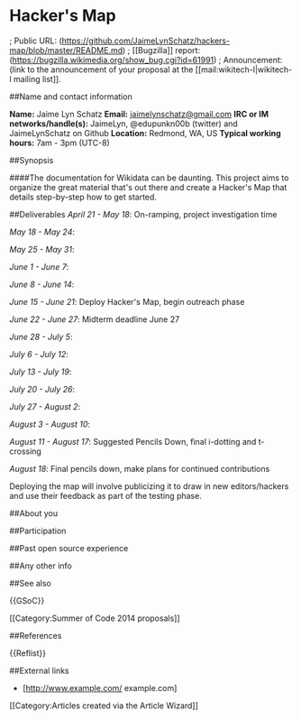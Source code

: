 # Hacker's Map

; Public URL: (https://github.com/JaimeLynSchatz/hackers-map/blob/master/README.md)
; [[Bugzilla]] report: (https://bugzilla.wikimedia.org/show_bug.cgi?id=61991)
; Announcement: (link to the announcement of your proposal at the [[mail:wikitech-l|wikitech-l mailing list]].

##Name and contact information

**Name:** Jaime Lyn Schatz
**Email:** jaimelynschatz@gmail.com
**IRC or IM networks/handle(s):** JaimeLyn, @edupunkn00b (twitter) and JaimeLynSchatz on Github
**Location:** Redmond, WA, US
**Typical working hours:** 7am - 3pm (UTC-8)

##Synopsis

####The documentation for Wikidata can be daunting. This project aims to organize the great material that's out there and create a Hacker's Map that details step-by-step how to get started.
<!--
Short summary describing your project: what it means to accomplish, and how it will benefit MediaWiki or Wikimedia projects such as Wikipedia.
-->
##Deliverables
*April 21 - May 18*:    On-ramping, project investigation time

*May 18 - May 24*:

*May 25 - May 31*:

*June 1 - June 7*:

*June 8 - June 14*:

*June 15 - June 21*:     Deploy Hacker's Map, begin outreach phase

*June 22 - June 27*:     Midterm deadline June 27

*June 28 - July 5*:

*July 6 - July 12*:

*July 13 - July 19*:

*July 20 - July 26*:

*July 27 - August 2*:

*August 3 - August 10*:

*August 11 - August 17*: Suggested Pencils Down, final i-dotting and t-crossing

*August 18*:             Final pencils down, make plans for continued contributions
<!--
Include a brief, clear work breakdown structure with milestones and deadlines. Make sure to label deliverables as optional or required. It’s OK to include thinking time (“investigation”) in your work schedule. Deliverables should include investigation, coding, deploying, testing and documentation.
-->
Deploying the map will involve publicizing it to draw in new editors/hackers and use their feedback as part of the testing phase.

##About you

<!--
We don't just care about your project -- you are a person, and that matters to us! What drives you? What makes you want to make this the '''most awesomest''' wiki enhancement ever?

You don't need to write out your life story (we can read your blog if we want that), but we want to know a little about what makes you tick. Are you a Wikipedia addict wanting to make your own experience better? Did a wiki with usability problems run over your dog, and you're seeking revenge? :-) What does making this project happen mean to you?
-->
##Participation
<!--
We don't just want to know what you plan to accomplish; we want to know ''how''.  Briefly describe your work style:  how you plan to communicate progress, where you plan to publish your source code while you're working, how and where you plan to ask for help.  (We will tend to favor applicants that demonstrate a clear vision for what it means to be an active participant in our development community.)
-->
##Past open source experience
<!--
Do you have any past experience working in open source projects (MediaWiki or otherwise)?  If so, tell us about it!  If you have already written a feature or bugfix in a Wikimedia technology such as MediaWiki, '''link to it here'''; we will give strong preference to candidates who have done so.
-->
##Any other info
<!--
Please add any other relevant information -- UI mockups, references to related projects, a link to your proof of concept code, whatever. There are no specific requirements, but we love to see people who love what they're doing. Show us you're excited about this project and have an interest in the background and are considering how best to make your idea work.
-->
##See also

{{GSoC}}

[[Category:Summer of Code 2014 proposals]]

##References
<!--- See http://en.wikipedia.org/wiki/Wikipedia:Footnotes on how to create references using <ref></ref> tags which will then appear here automatically -->
{{Reflist}}

##External links
* [http://www.example.com/ example.com]

<!--- Categories --->
[[Category:Articles created via the Article Wizard]]
